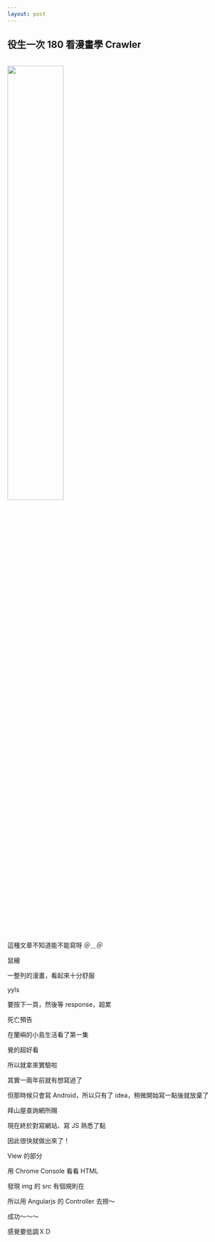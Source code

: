 ```yaml
---
layout: post
---
```


役生一次 180 看漫畫學 Crawler
---

<br>

<img src="{{site.url}}/img/2015-05-13/setting.jpg" width="50%">


這種文章不知道能不能寫呀 ＠＿＠

鼠繪

一整列的漫畫，看起來十分舒服


yyls

要按下一頁，然後等 response，超累


死亡預告

在蘭嶼的小島生活看了第一集

覺的超好看

所以就拿來實驗啦



其實一兩年前就有想寫過了

但那時候只會寫 Android，所以只有了 idea，稍微開始寫一點後就放棄了


拜山屋查詢網所賜

現在終於對寫網站、寫 JS 熟悉了點

因此很快就做出來了！



View 的部分


用 Chrome Console 看看 HTML

發現 img 的 src 有個規則在


所以用 Angularjs 的 Controller 去撈～


成功～～～


感覺要低調ＸＤ


<br>
